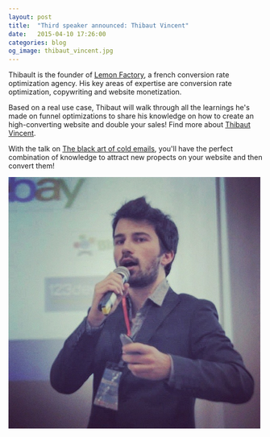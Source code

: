 ```yaml
---
layout: post
title:  "Third speaker announced: Thibaut Vincent"
date:   2015-04-10 17:26:00
categories: blog
og_image: thibaut_vincent.jpg
---
```


Thibault is the founder of [Lemon Factory](http://lemonfactory.fr/), a french conversion rate optimization agency. His key areas of expertise are conversion rate optimization, copywriting and website monetization.

Based on a real use case, Thibaut will walk through all the learnings he's made on funnel optimizations to share his knowledge on how to create an high-converting website and double your sales! Find more about [Thibaut Vincent](/speakers.html#thibaut-vincent).

With the talk on [The black art of cold emails](/speakers.html#jeremy-chatelaine), you'll have the perfect combination of knowledge to attract new propects on your website and then convert them!

<img src="/img/thibaut_vincent.jpg" alt="Thibaut Vincent will be a speaker at Geeks on a Farm 2015" class="img-responsive" style="margin:0 auto;" />
